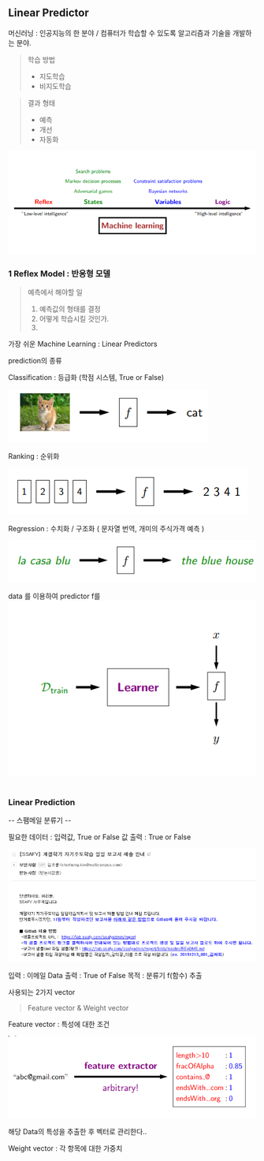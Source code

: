 ## Linear Predictor

머신러닝 : 인공지능의 한 분야  /  컴퓨터가 학습할 수 있도록 알고리즘과 기술을 개발하는 분야.
> 학습 방법 
>  - 지도학습
>  - 비지도학습

> 결과 형태
>  - 예측  
> -  개선
> -  자동화

<img src=./image/Machine_Learning.png>

### 1 Reflex Model : 반응형 모델

> 예측에서 해야할 일 
> 1. 예측값의 형태를 결정
> 2. 어떻게 학습시킬 것인가.
> 3. 

가장 쉬운 Machine Learning : Linear Predictors



prediction의 종류

Classification : 등급화  (학점 시스템, True or False)

<img src=./image/classification.png>

Ranking : 순위화 

<img src=./image/ranking.png>

Regression : 수치화 / 구조화  ( 문자열 번역, 개미의 주식가격 예측 )

<img src=./image/prediction.png>


data 를 이용하여  predictor f를 
<img src=./image/linear2.png>


#
### Linear Prediction




--  스팸메일 분류기   --

필요한 데이터 :   입력값,  True or False 값 
출력 : True or False

<img src=./image/email.png>

입력 :  이메일 Data
출력 :  True of False
목적 : 분류기 f(함수) 추출


사용되는 2가지 vector 
>Feature vector & Weight vector

Feature vector : 특성에 대한 조건

<img src=./image/FE.png>


해당 Data의 특성을 추출한 후 벡터로 관리한다..

Weight vector : 각 항목에 대한 가중치

<!--stackedit_data:
eyJoaXN0b3J5IjpbNzE3NjAwOTMzLC05NjIxMzYzOTcsLTM4OT
gxMzcyOCwtMTA5MDgwNTY5NCwxODk4NjE2ODU4LDExNzEzMzA4
Miw5MDg0Njk4MTcsLTY1NzUyNzA3OCwxNTEwMjU2MjY0LC01OT
g3NjkxNjQsMTg1MzUyMjQwOSwtMjA4ODc0NjYxMl19
-->